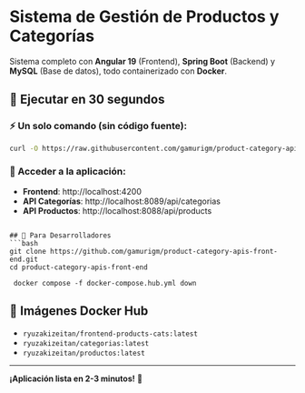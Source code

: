 # Sistema de Gestión de Productos y Categorías

Sistema completo con **Angular 19** (Frontend), **Spring Boot** (Backend) y **MySQL** (Base de datos), todo containerizado con **Docker**.

## 🚀 Ejecutar en 30 segundos

### ⚡ Un solo comando (sin código fuente):

```bash
curl -O https://raw.githubusercontent.com/gamurigm/product-category-apis-front-end/main/docker-compose.hub.yml && docker-compose -f docker-compose.hub.yml up
```

### 📱 Acceder a la aplicación:
- **Frontend**: http://localhost:4200
- **API Categorías**: http://localhost:8089/api/categorias  
- **API Productos**: http://localhost:8088/api/products



```

## 🔧 Para Desarrolladores
```bash
git clone https://github.com/gamurigm/product-category-apis-front-end.git
cd product-category-apis-front-end

 docker compose -f docker-compose.hub.yml down
```

## 🐳 Imágenes Docker Hub
- `ryuzakizeitan/frontend-products-cats:latest`
- `ryuzakizeitan/categorias:latest`
- `ryuzakizeitan/productos:latest`

---
**¡Aplicación lista en 2-3 minutos!** 🚀